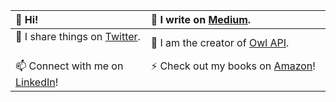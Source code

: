 <!--
**pdrm83/pdrm83** is a ✨ _special_ ✨ repository because its `README.md` (this file) appears on your GitHub profile.

Here are some ideas to get you started:

- 🔭 I’m currently working on ...
- 🌱 I’m currently learning ...
- 👯 I’m looking to collaborate on ...
- 🤔 I’m looking for help with ...
- 💬 Ask me about ...
- 📫 How to reach me: ...
- 😄 Pronouns: ...
- ⚡ Fun fact: ...
-->
| 👋 Hi!  | 👨 I write on [Medium](https://pedram-ataee.medium.com/).|
| :---  | :---  |
| 💛 I share things on [Twitter](https://twitter.com/pedram_ataee). &nbsp;&nbsp;&nbsp;&nbsp;&nbsp;&nbsp;&nbsp;&nbsp;&nbsp;&nbsp;&nbsp;&nbsp;&nbsp;&nbsp;&nbsp;&nbsp;&nbsp;&nbsp;&nbsp;&nbsp;&nbsp;&nbsp;&nbsp;&nbsp;&nbsp;&nbsp;| 💬 I am the creator of [Owl API](https://rapidapi.com/pedram.ataee/api/word-similarity/). |
| 📫 Connect with me on [LinkedIn](https://www.linkedin.com/in/pedrama/)! | ⚡ Check out my books on [Amazon](https://www.amazon.com/Pedram-Ataee/e/B08D6J3WNW)! &nbsp;&nbsp;&nbsp;&nbsp;&nbsp;&nbsp;&nbsp;&nbsp;&nbsp;&nbsp;&nbsp;&nbsp;&nbsp;&nbsp;&nbsp;&nbsp;&nbsp;&nbsp;&nbsp;&nbsp;&nbsp;&nbsp;&nbsp;&nbsp;&nbsp;&nbsp;&nbsp;&nbsp;&nbsp;&nbsp;&nbsp;&nbsp;&nbsp;&nbsp;&nbsp;&nbsp;|

